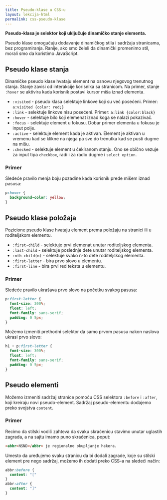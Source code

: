 ```yaml
---
title: Pseudo-klase u CSS-u
layout: lekcija-html
permalink: css-pseudo-klase
---
```


**Pseudo-klasa je selektor koji uključuje dinamičko stanje elementa.**

Pseudo klase omogućuju dodavanje dinamičkog stila i sadržaja stranicama, bez programiranja. Ranije, ako smo želeli da dinamički promenimo stil, morali smo da koristimo JavaScript. 

## Pseudo klase stanja

Dinamičke pseudo klase hvataju element na osnovu njegovog trenutnog stanja. Stanje zavisi od interakcije korisnika sa stranicom. Na primer, stanje `:hover` se aktivira kada korisnik postavi kursor miša iznad elementa. 

- `:visited` -  pseudo klasa selektuje linkove koji su već posećeni. Primer: `a:visited {color: red;}`
- `:link` -  selektuje linkove nisu posećeni. Primer: `a:link {color:black}`
- `:hover` - selektuje bilo koji elemenat iznad koga se nalazi pokazivač.
- `:focus` - selektuje element u fokusu. Dobar primer elementa u fokusu je input polje.
- `:active` - selektuje element kada je aktivan. Element je aktivan u vremenu kad se klikne na njega pa sve do trenutka kad se pusti dugme na mišu.
- `:checked` - selektuje element u čekiranom stanju. Ono se obično vezuje za input tipa `checkbox`, radi i za radio dugme i `select option`.

### Primer

Sledeće pravilo menja boju pozadine kada korisnik pređe mišem iznad pasusa:

```css
p:hover {
  background-color: yellow;
}
```

## Pseudo klase položaja

Pozicione pseudo klase hvataju element prema položaju na stranici ili u roditeljskom elementu.

- `:first-child` - selektuje prvi elemenat unutar roditeljskog elementa.
- `:last-child` - selektuje poslednje dete unutar roditeljskog elementa.
- `:nth-child(n)` - selektuje svako n-to dete roditeljskog elementa.
- `:first-letter` - bira prvo slovo u elementu. 
- `:first-line` - bira prvi red teksta u elementu.

### Primer

Sledeće pravilo ukrašava prvo slovo na početku svakog pasusa:

```css
p:first-letter {
  font-size: 300%;
  float: left;
  font-family: sans-serif;
  padding: 0 5px;
}
```

Možemo izmeniti prethodni selektor da samo prvom pasusu nakon naslova ukrasi prvo slovo:

```css
h1 + p:first-letter {
  font-size: 300%;
  float: left;
  font-family: sans-serif;
  padding: 0 5px;
}
```

## Pseudo elementi

Možemo izmeniti sadržaj stranice pomoću CSS selektora `:before` i `:after`, koji kreiraju novi pseudo-element. Sadržaj pseudo-elementu dodajemo preko svojstva `content`.

### Primer

Recimo da stilski vodič zahteva da svaku skraćenicu stavimo unutar uglastih zagrada, a na sajtu imamo puno skraćenica, poput:

```html
<abbr>NSND</abbr> je regionalno okupljanje hakera.
```

Umesto da uređujemo svaku stranicu da bi dodali zagrade, koje su stilski element pre nego sadržaj, možemo ih dodati preko CSS-a na sledeći način:

```css
abbr:before {
  content: "["
}
abbr:after {
  content: "]"
}
```
